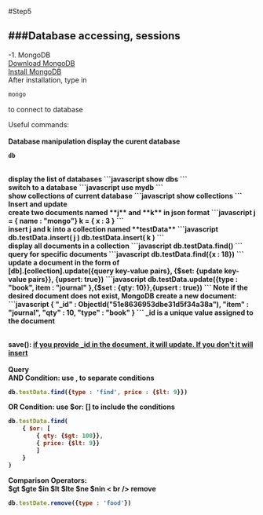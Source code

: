 #Step5

###Database accessing, sessions
---
-1. MongoDB<br />
[Download MongoDB](http://www.mongodb.org/downloads)<br />
[Install MongoDB](http://docs.mongodb.org/manual/tutorial/getting-started/)<br />
After installation, type in
```javascript
mongo
```
to connect to database<br />

Useful commands:<br /><br />
<b>Database manipulation<b/>
display the curent database
```javascript
db
```
<br />
display the list of databases
```javascript
show dbs
```
<br />
switch to a database
```javascript
use mydb
```
<br />
show collections of current database
```javascript
show collections
```
<br />
<b>Insert and update</b>
<br />
create two documents named **j** and **k** in json format
```javascript
j = { name : "mongo"}
k = { x : 3 }
```
<br />
insert j and k into a collection named **testData**
```javascript
db.testData.insert( j )
db.testData.insert( k )
```
<br />
display all documents in a collection
```javascript
db.testData.find()
```
<br />
query for specific documents
```javascript
db.testData.find({x : 18})
```
<br />
update a document in the form of<br />
[db].[collection].update({query key-value pairs}, {$set: {update key-value pairs}}, {upsert: true})
```javascript
db.testData.update({type : "book", item : "journal" },{$set : {qty: 10}},{upsert : true})
```
Note if the desired document does not exist, MongoDB create a new document:

<br />
```javascript
{ "_id" : ObjectId("51e8636953dbe31d5f34a38a"), "item" : "journal", "qty" : 10, "type" : "book" }
```
_id is a unique value assigned to the document
<br />
<br />

save(): [if you provide _id in the document, it will update. If you don't it will insert](http://alvinalexander.com/source-code/scala/mongodb-whats-difference-between-save-and-insert-mongodb)
<br /><br />
<b>Query</b>
<br />
AND Condition: use , to separate conditions
```javascript
db.testData.find({type : 'find', price : {$lt: 9}})
```
OR Condition: use $or: [] to include the conditions
```javascript
db.testData.find(
	{ $or: [
		{ qty: {$gt: 100}},
		{ price: {$lt: 9}}
		]
	}
)
```
Comparison Operators:<br />
$gt $gte $in $lt $lte $ne $nin < br />
<b>remove</b>
```javascript
db.testDate.remove({type : 'food'})
```
